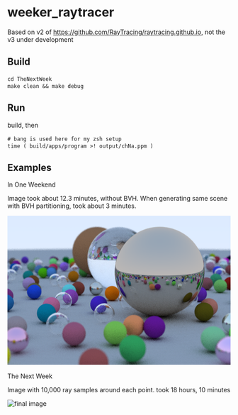 # weeker_raytracer

Based on v2 of https://github.com/RayTracing/raytracing.github.io, not the v3 under development

## Build

```
cd TheNextWeek
make clean && make debug
```

## Run

build, then

```
# bang is used here for my zsh setup
time ( build/apps/program >! output/chNa.ppm )
```


## Examples

In One Weekend

Image took about 12.3 minutes, without   BVH. When generating same scene with BVH partitioning, took about 3 minutes.

![final image](img/IOW-ch13f.png)

The Next Week

Image with 10,000 ray samples around each point. took 18 hours, 10 minutes

![final image](img/TNW-ch10HQ.png)
